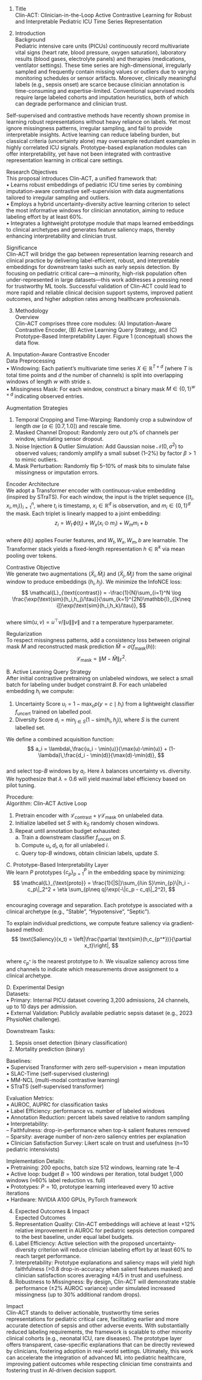 1. Title  
Clin-ACT: Clinician-in-the-Loop Active Contrastive Learning for Robust and Interpretable Pediatric ICU Time Series Representation  

2. Introduction  
Background  
Pediatric intensive care units (PICUs) continuously record multivariate vital signs (heart rate, blood pressure, oxygen saturation), laboratory results (blood gases, electrolyte panels) and therapies (medications, ventilator settings). These time series are high-dimensional, irregularly sampled and frequently contain missing values or outliers due to varying monitoring schedules or sensor artifacts. Moreover, clinically meaningful labels (e.g., sepsis onset) are scarce because clinician annotation is time-consuming and expertise-limited. Conventional supervised models require large labeled cohorts and imputation heuristics, both of which can degrade performance and clinician trust.  

Self-supervised and contrastive methods have recently shown promise in learning robust representations without heavy reliance on labels. Yet most ignore missingness patterns, irregular sampling, and fail to provide interpretable insights. Active learning can reduce labeling burden, but classical criteria (uncertainty alone) may oversample redundant examples in highly correlated ICU signals. Prototype-based explanation modules can offer interpretability, yet have not been integrated with contrastive representation learning in critical care settings.  

Research Objectives  
This proposal introduces Clin-ACT, a unified framework that:  
• Learns robust embeddings of pediatric ICU time series by combining imputation-aware contrastive self-supervision with data augmentations tailored to irregular sampling and outliers.  
• Employs a hybrid uncertainty-diversity active learning criterion to select the most informative windows for clinician annotation, aiming to reduce labeling effort by at least 60%.  
• Integrates a lightweight prototype module that maps learned embeddings to clinical archetypes and generates feature saliency maps, thereby enhancing interpretability and clinician trust.  

Significance  
Clin-ACT will bridge the gap between representation learning research and clinical practice by delivering label-efficient, robust, and interpretable embeddings for downstream tasks such as early sepsis detection. By focusing on pediatric critical care—a minority, high-risk population often under-represented in large datasets—this work addresses a pressing need for trustworthy ML tools. Successful validation of Clin-ACT could lead to more rapid and reliable clinical decision support systems, improved patient outcomes, and higher adoption rates among healthcare professionals.  

3. Methodology  
Overview  
Clin-ACT comprises three core modules: (A) Imputation-Aware Contrastive Encoder, (B) Active Learning Query Strategy, and (C) Prototype-Based Interpretability Layer. Figure 1 (conceptual) shows the data flow.  

A. Imputation-Aware Contrastive Encoder  
Data Preprocessing  
• Windowing: Each patient’s multivariate time series $X \in \mathbb{R}^{T\times d}$ (where $T$ is total time points and $d$ the number of channels) is split into overlapping windows of length $w$ with stride $s$.  
• Missingness Mask: For each window, construct a binary mask $M\in\{0,1\}^{w\times d}$ indicating observed entries.  

Augmentation Strategies  
1. Temporal Cropping and Time-Warping: Randomly crop a subwindow of length $\alpha w$ ($\alpha\in[0.7,1.0]$) and rescale time.  
2. Masked Channel Dropout: Randomly zero out $p\%$ of channels per window, simulating sensor dropout.  
3. Noise Injection & Outlier Simulation: Add Gaussian noise $\mathcal{N}(0,\sigma^2)$ to observed values; randomly amplify a small subset (1–2%) by factor $\beta>1$ to mimic outliers.  
4. Mask Perturbation: Randomly flip 5–10% of mask bits to simulate false missingness or imputation errors.  

Encoder Architecture  
We adopt a Transformer encoder with continuous-value embedding (inspired by STraTS). For each window, the input is the triplet sequence $\{(t_i, x_i, m_i)\}_{i=1}^n$, where $t_i$ is timestamp, $x_i\in\mathbb{R}^d$ is observation, and $m_i\in\{0,1\}^d$ the mask. Each triplet is linearly mapped to a joint embedding:  
$$z_i = W_t\,\phi(t_i) + W_x(x_i\odot m_i) + W_m m_i + b$$  
where $\phi(t_i)$ applies Fourier features, and $W_t,W_x,W_m,b$ are learnable. The Transformer stack yields a fixed-length representation $h\in\mathbb{R}^k$ via mean pooling over tokens.  

Contrastive Objective  
We generate two augmentations $(\tilde X_i,\tilde M_i)$ and $(\tilde X_j,\tilde M_j)$ from the same original window to produce embeddings $(h_i,h_j)$. We minimize the InfoNCE loss:  
$$
\mathcal{L}_{\text{contrast}} = -\frac{1}{N}\sum_{i=1}^N \log \frac{\exp(\text{sim}(h_i,h_j)/\tau)}{\sum_{k=1}^{2N}\mathbb{I}_{[k\neq i]}\exp(\text{sim}(h_i,h_k)/\tau)},
$$  
where $\text{sim}(u,v)=u^\top v/\|u\|\|v\|$ and $\tau$ a temperature hyperparameter.  

Regularization  
To respect missingness patterns, add a consistency loss between original mask $M$ and reconstructed mask prediction $\hat M=\sigma(f_{\text{mask}}(h))$:  
$$
\mathcal{L}_{\text{mask}} = \|M - \hat M\|_F^2.
$$  

B. Active Learning Query Strategy  
After initial contrastive pretraining on unlabeled windows, we select a small batch for labeling under budget constraint $B$. For each unlabeled embedding $h_i$ we compute:  
1. Uncertainty Score $u_i = 1 - \max_{c} p(y=c\mid h_i)$ from a lightweight classifier $f_{\text{uncert}}$ trained on labelled pool.  
2. Diversity Score $d_i = \min_{j\in S} (1 - \text{sim}(h_i,h_j))$, where $S$ is the current labelled set.  

We define a combined acquisition function:  
$$
a_i = \lambda\,\frac{u_i - \min(u)}{\max(u)-\min(u)} + (1-\lambda)\,\frac{d_i - \min(d)}{\max(d)-\min(d)},
$$  
and select top-$B$ windows by $a_i$. Here $\lambda$ balances uncertainty vs. diversity. We hypothesize that $\lambda=0.6$ will yield maximal label efficiency based on pilot tuning.  

Procedure:  
Algorithm: Clin-ACT Active Loop  
1. Pretrain encoder with $\mathcal{L}_{\text{contrast}} + \gamma \mathcal{L}_{\text{mask}}$ on unlabeled data.  
2. Initialize labelled set $S$ with $k_0$ randomly chosen windows.  
3. Repeat until annotation budget exhausted:  
   a. Train a downstream classifier $f_{\text{uncert}}$ on $S$.  
   b. Compute $u_i,d_i,a_i$ for all unlabeled $i$.  
   c. Query top-$B$ windows, obtain clinician labels, update $S$.  

C. Prototype-Based Interpretability Layer  
We learn $P$ prototypes $\{c_p\}_{p=1}^P$ in the embedding space by minimizing:  
$$
\mathcal{L}_{\text{proto}} = \frac{1}{|S|}\sum_{i\in S}\min_{p}\|h_i - c_p\|_2^2 + \eta \sum_{p\neq q}\exp(-\|c_p - c_q\|_2^2),
$$  
encouraging coverage and separation. Each prototype is associated with a clinical archetype (e.g., “Stable”, “Hypotensive”, “Septic”).  

To explain individual predictions, we compute feature saliency via gradient-based method:  
$$
\text{Saliency}(x_t) = \left|\frac{\partial \text{sim}(h,c_{p^*})}{\partial x_t}\right|,
$$  
where $c_{p^*}$ is the nearest prototype to $h$. We visualize saliency across time and channels to indicate which measurements drove assignment to a clinical archetype.  

D. Experimental Design  
Datasets:  
• Primary: Internal PICU dataset covering 3,200 admissions, 24 channels, up to 10 days per admission.  
• External Validation: Publicly available pediatric sepsis dataset (e.g., 2023 PhysioNet challenge).  

Downstream Tasks:  
1. Sepsis onset detection (binary classification)  
2. Mortality prediction (binary)  

Baselines:  
• Supervised Transformer with zero self-supervision + mean imputation  
• SLAC-Time (self-supervised clustering)  
• MM-NCL (multi-modal contrastive learning)  
• STraTS (self-supervised transformer)  

Evaluation Metrics:  
• AUROC, AUPRC for classification tasks  
• Label Efficiency: performance vs. number of labeled windows  
• Annotation Reduction: percent labels saved relative to random sampling  
• Interpretability:  
   – Faithfulness: drop-in-performance when top-k salient features removed  
   – Sparsity: average number of non-zero saliency entries per explanation  
• Clinician Satisfaction Survey: Likert scale on trust and usefulness (n=10 pediatric intensivists)  

Implementation Details:  
• Pretraining: 200 epochs, batch size 512 windows, learning rate 1e-4  
• Active loop: budget $B=100$ windows per iteration, total budget 1,000 windows (≈60% label reduction vs. full)  
• Prototypes: $P=10$, prototype learning interleaved every 10 active iterations  
• Hardware: NVIDIA A100 GPUs, PyTorch framework  

4. Expected Outcomes & Impact  
Expected Outcomes  
1. Representation Quality: Clin-ACT embeddings will achieve at least +12% relative improvement in AUROC for pediatric sepsis detection compared to the best baseline, under equal label budgets.  
2. Label Efficiency: Active selection with the proposed uncertainty-diversity criterion will reduce clinician labeling effort by at least 60% to reach target performance.  
3. Interpretability: Prototype explanations and saliency maps will yield high faithfulness (>0.8 drop-in-accuracy when salient features masked) and clinician satisfaction scores averaging ≥4/5 in trust and usefulness.  
4. Robustness to Missingness: By design, Clin-ACT will demonstrate stable performance (±2% AUROC variance) under simulated increased missingness (up to 30% additional random drops).  

Impact  
Clin-ACT stands to deliver actionable, trustworthy time series representations for pediatric critical care, facilitating earlier and more accurate detection of sepsis and other adverse events. With substantially reduced labeling requirements, the framework is scalable to other minority clinical cohorts (e.g., neonatal ICU, rare diseases). The prototype layer offers transparent, case-specific explanations that can be directly reviewed by clinicians, fostering adoption in real-world settings. Ultimately, this work can accelerate the integration of advanced ML into pediatric healthcare, improving patient outcomes while respecting clinician time constraints and fostering trust in AI-driven decision support.